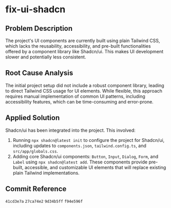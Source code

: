 # fix-ui-shadcn

## Problem Description
The project's UI components are currently built using plain Tailwind CSS, which lacks the reusability, accessibility, and pre-built functionalities offered by a component library like Shadcn/ui. This makes UI development slower and potentially less consistent.

## Root Cause Analysis
The initial project setup did not include a robust component library, leading to direct Tailwind CSS usage for UI elements. While flexible, this approach requires manual implementation of common UI patterns, including accessibility features, which can be time-consuming and error-prone.

## Applied Solution
Shadcn/ui has been integrated into the project. This involved:
1.  Running `npx shadcn@latest init` to configure the project for Shadcn/ui, including updates to `components.json`, `tailwind.config.ts`, and `src/app/globals.css`.
2.  Adding core Shadcn/ui components: `Button`, `Input`, `Dialog`, `Form`, and `Label` using `npx shadcn@latest add`. These components provide pre-built, accessible, and customizable UI elements that will replace existing plain Tailwind implementations.

## Commit Reference
`41cd3e7a`
`27ca74e2`
`9d34b5ff`
`f94e596f`
